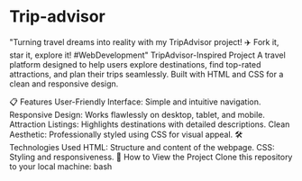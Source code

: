 # Trip-advisor
"Turning travel dreams into reality with my TripAdvisor project! ✈️ Fork it, star it, explore it! #WebDevelopment"
 TripAdvisor-Inspired Project
A travel platform designed to help users explore destinations, find top-rated attractions, and plan their trips seamlessly. Built with HTML and CSS for a clean and responsive design.

📋 Features
User-Friendly Interface: Simple and intuitive navigation.
Responsive Design: Works flawlessly on desktop, tablet, and mobile.
Attraction Listings: Highlights destinations with detailed descriptions.
Clean Aesthetic: Professionally styled using CSS for visual appeal.
🛠️ Technologies Used
HTML: Structure and content of the webpage.
CSS: Styling and responsiveness.
🚀 How to View the Project
Clone this repository to your local machine:
bash
